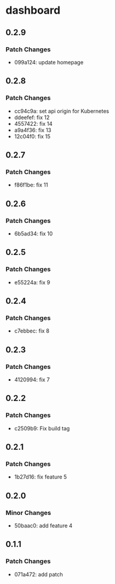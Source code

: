 # dashboard

## 0.2.9

### Patch Changes

- 099a124: update homepage

## 0.2.8

### Patch Changes

- cc94c9a: set api origin for Kubernetes
- ddeefef: fix 12
- 4557422: fix 14
- a9a4f36: fix 13
- 12c04f0: fix 15

## 0.2.7

### Patch Changes

- f86f1be: fix 11

## 0.2.6

### Patch Changes

- 6b5ad34: fix 10

## 0.2.5

### Patch Changes

- e55224a: fix 9

## 0.2.4

### Patch Changes

- c7ebbec: fix 8

## 0.2.3

### Patch Changes

- 4120994: fix 7

## 0.2.2

### Patch Changes

- c2509b9: Fix build tag

## 0.2.1

### Patch Changes

- 1b27d16: fix feature 5

## 0.2.0

### Minor Changes

- 50baac0: add feature 4

## 0.1.1

### Patch Changes

- 071a472: add patch
